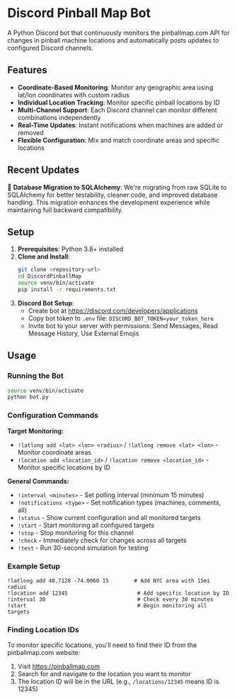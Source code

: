 # Discord Pinball Map Bot

A Python Discord bot that continuously monitors the pinballmap.com API for changes in pinball machine locations and automatically posts updates to configured Discord channels.

## Features
- **Coordinate-Based Monitoring**: Monitor any geographic area using lat/lon coordinates with custom radius
- **Individual Location Tracking**: Monitor specific pinball locations by ID
- **Multi-Channel Support**: Each Discord channel can monitor different combinations independently
- **Real-Time Updates**: Instant notifications when machines are added or removed
- **Flexible Configuration**: Mix and match coordinate areas and specific locations

## Recent Updates
🔄 **Database Migration to SQLAlchemy**: We're migrating from raw SQLite to SQLAlchemy for better testability, cleaner code, and improved database handling. This migration enhances the development experience while maintaining full backward compatibility.

## Setup
1. **Prerequisites**: Python 3.8+ installed
2. **Clone and Install**:
   ```bash
   git clone <repository-url>
   cd DiscordPinballMap
   source venv/bin/activate
   pip install -r requirements.txt
   ```
3. **Discord Bot Setup**:
   - Create bot at https://discord.com/developers/applications
   - Copy bot token to `.env` file: `DISCORD_BOT_TOKEN=your_token_here`
   - Invite bot to your server with permissions: Send Messages, Read Message History, Use External Emojis

## Usage

### Running the Bot
```bash
source venv/bin/activate
python bot.py
```

### Configuration Commands

**Target Monitoring:**
- `!latlong add <lat> <lon> <radius>` / `!latlong remove <lat> <lon>` - Monitor coordinate areas
- `!location add <location_id>` / `!location remove <location_id>` - Monitor specific locations by ID

**General Commands:**
- `!interval <minutes>` - Set polling interval (minimum 15 minutes)
- `!notifications <type>` - Set notification types (machines, comments, all)
- `!status` - Show current configuration and all monitored targets
- `!start` - Start monitoring all configured targets
- `!stop` - Stop monitoring for this channel
- `!check` - Immediately check for changes across all targets
- `!test` - Run 30-second simulation for testing

### Example Setup
```
!latlong add 40.7128 -74.0060 15        # Add NYC area with 15mi radius
!location add 12345                      # Add specific location by ID
!interval 30                             # Check every 30 minutes
!start                                   # Begin monitoring all targets
```

### Finding Location IDs
To monitor specific locations, you'll need to find their ID from the pinballmap.com website:
1. Visit https://pinballmap.com
2. Search for and navigate to the location you want to monitor
3. The location ID will be in the URL (e.g., `/locations/12345` means ID is 12345)
